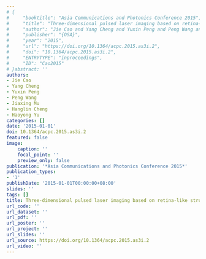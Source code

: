 ```yaml
---
# {
#     "booktitle": "Asia Communications and Photonics Conference 2015",
#     "title": "Three-dimensional pulsed laser imaging based on retina-like structure",
#     "author": "Jie Cao and Yang Cheng and Yuxin Peng and Peng Wang and Jiaxing Mu and Hanglin Cheng and Haoyong Yu",
#     "publisher": "{OSA}",
#     "year": "2015",
#     "url": "https://doi.org/10.1364/acpc.2015.as3i.2",
#     "doi": "10.1364/acpc.2015.as3i.2",
#     "ENTRYTYPE": "inproceedings",
#     "ID": "Cao2015"
# }abstract: ''
authors:
- Jie Cao
- Yang Cheng
- Yuxin Peng
- Peng Wang
- Jiaxing Mu
- Hanglin Cheng
- Haoyong Yu
categories: []
date: '2015-01-01'
doi: 10.1364/acpc.2015.as3i.2
featured: false
image:
    caption: ''
    focal_point: ''
    preview_only: false
publication: '*Asia Communications and Photonics Conference 2015*'
publication_types:
- '1'
publishDate: '2015-01-01T00:00:00+08:00'
slides: ''
tags: []
title: Three-dimensional pulsed laser imaging based on retina-like structure
url_code: ''
url_dataset: ''
url_pdf: ''
url_poster: ''
url_project: ''
url_slides: ''
url_source: https://doi.org/10.1364/acpc.2015.as3i.2
url_video: ''
---
```

